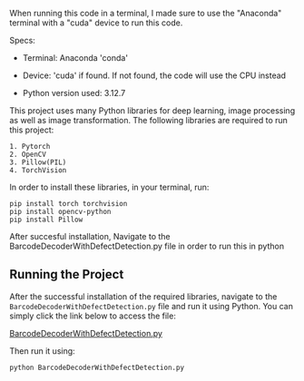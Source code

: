 When running this code in a terminal, I made sure to use the "Anaconda" terminal with a "cuda" device to run this code.

Specs:

- Terminal: Anaconda 'conda'

- Device: 'cuda' if found. If not found, the code will use the CPU instead

- Python version used: 3.12.7


This project uses many Python libraries for deep learning, image processing as well as image transformation. The following libraries are required to run this project:

    1. Pytorch
    2. OpenCV
    3. Pillow(PIL)
    4. TorchVision

In order to install these libraries, in your terminal, run:

    pip install torch torchvision
    pip install opencv-python
    pip install Pillow

After succesful installation, Navigate to the BarcodeDecoderWithDefectDetection.py file in order to run this in python

## Running the Project

After the successful installation of the required libraries, navigate to the `BarcodeDecoderWithDefectDetection.py` file and run it using Python. You can simply click the link below to access the file:

[BarcodeDecoderWithDefectDetection.py](./BarcodeDecoderWithDefectDetection.py)

Then run it using:

```bash
python BarcodeDecoderWithDefectDetection.py
